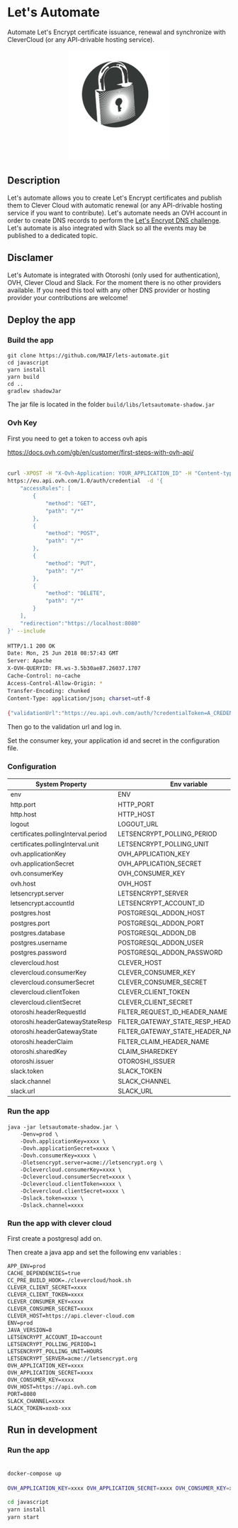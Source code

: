 # Let's Automate

Automate Let's Encrypt certificate issuance, renewal and synchronize with CleverCloud (or any API-drivable hosting service).

<p align="center">
    <img src="https://github.com/MAIF/lets-automate/raw/master/src/main/resources/public/img/letsAutomate.png?token=ABgKYW3Y2Gn5vNsGYGSAJjWaPA4ZTZSZks5bQ1bCwA%3D%3D" height="250">
    </img>
</p>

## Description

Let's automate allows you to create Let's Encrypt certificates and publish them to Clever Cloud with automatic renewal (or any API-drivable hosting service if you want to contribute). 
Let's automate needs an OVH account in order to create DNS records to perform the [Let's Encrypt DNS challenge](https://blog.sebian.fr/letsencrypt-dns/). Let's automate is also integrated with Slack so all the events may be published to a dedicated topic.  

## Disclamer 

Let's Automate is integrated with Otoroshi (only used for authentication), OVH, Clever Cloud and Slack. For the moment there is no other providers available. 
If you need this tool with any other DNS provider or hosting provider your contributions are welcome! 

## Deploy the app 

### Build the app 

```
git clone https://github.com/MAIF/lets-automate.git
cd javascript 
yarn install 
yarn build 
cd ..
gradlew shadowJar 
```

The jar file is located in the folder `build/libs/letsautomate-shadow.jar`


### Ovh Key 

First you need to get a token to access ovh apis 

https://docs.ovh.com/gb/en/customer/first-steps-with-ovh-api/

```bash

curl -XPOST -H "X-Ovh-Application: YOUR_APPLICATION_ID" -H "Content-type: application/json" \
https://eu.api.ovh.com/1.0/auth/credential  -d '{
    "accessRules": [
        {
            "method": "GET",
            "path": "/*"
        }, 
        {
            "method": "POST",
            "path": "/*"
        }, 
        {
            "method": "PUT",
            "path": "/*"
        },
        {
            "method": "DELETE",
            "path": "/*"
        }
    ],
    "redirection":"https://localhost:8080"
}' --include

HTTP/1.1 200 OK
Date: Mon, 25 Jun 2018 08:57:43 GMT
Server: Apache
X-OVH-QUERYID: FR.ws-3.5b30ae87.26037.1707
Cache-Control: no-cache
Access-Control-Allow-Origin: *
Transfer-Encoding: chunked
Content-Type: application/json; charset=utf-8

{"validationUrl":"https://eu.api.ovh.com/auth/?credentialToken=A_CREDENTIAL_TOKEN","consumerKey":"A_CONSUMER_KEY","state":"pendingValidation"}%

```

Then go to the validation url and log in. 

Set the consumer key, your application id and secret in the configuration file. 

### Configuration 

| System Property  | Env variable  | Default |
| ---------------- | ------------- | ------------- |
| env | ENV | dev |
| http.port | HTTP_PORT | 8080 |
| http.host | HTTP_HOST | 0.0.0.0 |
| logout | LOGOUT_URL | |
| certificates.pollingInterval.period | LETSENCRYPT_POLLING_PERIOD | 5 |
| certificates.pollingInterval.unit | LETSENCRYPT_POLLING_UNIT | HOUR |
| ovh.applicationKey | OVH_APPLICATION_KEY | |
| ovh.applicationSecret | OVH_APPLICATION_SECRET | |
| ovh.consumerKey | OVH_CONSUMER_KEY | | 
| ovh.host | OVH_HOST | https://api.ovh.com |
| letsencrypt.server | LETSENCRYPT_SERVER | acme://letsencrypt.org/staging | 
| letsencrypt.accountId | LETSENCRYPT_ACCOUNT_ID | account | 
| postgres.host | POSTGRESQL_ADDON_HOST | localhost |
| postgres.port | POSTGRESQL_ADDON_PORT | 5432 |
| postgres.database | POSTGRESQL_ADDON_DB | lets_automate | 
| postgres.username | POSTGRESQL_ADDON_USER | default_user |
| postgres.password | POSTGRESQL_ADDON_PASSWORD | password |
| clevercloud.host | CLEVER_HOST | https://api.clever-cloud.com/ | 
| clevercloud.consumerKey | CLEVER_CONSUMER_KEY | | 
| clevercloud.consumerSecret | CLEVER_CONSUMER_SECRET | |
| clevercloud.clientToken | CLEVER_CLIENT_TOKEN | |
| clevercloud.clientSecret | CLEVER_CLIENT_SECRET | | 
| otoroshi.headerRequestId | FILTER_REQUEST_ID_HEADER_NAME | |
| otoroshi.headerGatewayStateResp | FILTER_GATEWAY_STATE_RESP_HEADER_NAME | |
| otoroshi.headerGatewayState | FILTER_GATEWAY_STATE_HEADER_NAME | |
| otoroshi.headerClaim | FILTER_CLAIM_HEADER_NAME | |
| otoroshi.sharedKey | CLAIM_SHAREDKEY | |
| otoroshi.issuer | OTOROSHI_ISSUER | |
| slack.token | SLACK_TOKEN | |
| slack.channel | SLACK_CHANNEL | |
| slack.url | SLACK_URL | https://slack.com/api |

### Run the app 

```
java -jar letsautomate-shadow.jar \
    -Denv=prod \
    -Dovh.applicationKey=xxxx \
    -Dovh.applicationSecret=xxxx \
    -Dovh.consumerKey=xxxx \
    -Dletsencrypt.server=acme://letsencrypt.org \
    -Dclevercloud.consumerKey=xxxx \
    -Dclevercloud.consumerSecret=xxxx \
    -Dclevercloud.clientToken=xxxx \
    -Dclevercloud.clientSecret=xxxx \
    -Dslack.token=xxxx \
    -Dslack.channel=xxxx 

```

### Run the app with clever cloud

First create a postgresql add on. 

Then create a java app and set the following env variables : 

```
APP_ENV=prod
CACHE_DEPENDENCIES=true
CC_PRE_BUILD_HOOK=./clevercloud/hook.sh
CLEVER_CLIENT_SECRET=xxxx
CLEVER_CLIENT_TOKEN=xxxx
CLEVER_CONSUMER_KEY=xxxx
CLEVER_CONSUMER_SECRET=xxxx
CLEVER_HOST=https://api.clever-cloud.com
ENV=prod
JAVA_VERSION=8
LETSENCRYPT_ACCOUNT_ID=account
LETSENCRYPT_POLLING_PERIOD=1
LETSENCRYPT_POLLING_UNIT=HOURS
LETSENCRYPT_SERVER=acme://letsencrypt.org
OVH_APPLICATION_KEY=xxxx
OVH_APPLICATION_SECRET=xxxx
OVH_CONSUMER_KEY=xxxx
OVH_HOST=https://api.ovh.com
PORT=8080
SLACK_CHANNEL=xxxx
SLACK_TOKEN=xoxb-xxx
```

## Run in development

### Run the app

```bash

docker-compose up

OVH_APPLICATION_KEY=xxxx OVH_APPLICATION_SECRET=xxxx OVH_CONSUMER_KEY=xxxx ./gradlew run -P env=dev 

```

```bash
cd javascript 
yarn install 
yarn start 
``` 
 
